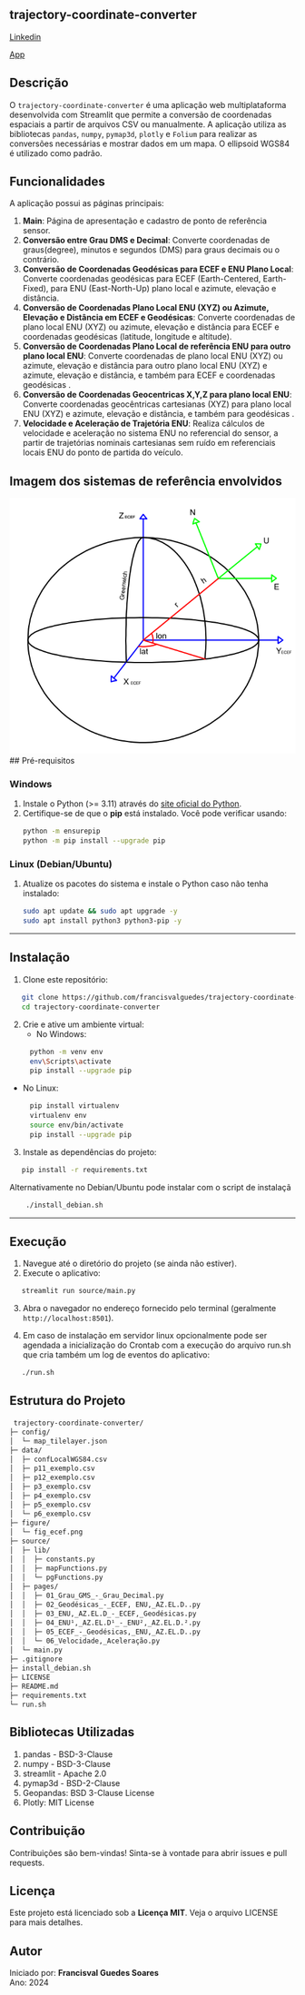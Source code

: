 ## trajectory-coordinate-converter

[Linkedin](https://www.linkedin.com/pulse/app-streamlit-para-convers%25C3%25A3o-de-coordenadas-espaciais-guedes-soares-3xxce)

[App](https://spatial-coordinate-converter.streamlit.app/)

## Descrição
O `trajectory-coordinate-converter` é uma aplicação web multiplataforma desenvolvida com Streamlit que permite a conversão de coordenadas espaciais a partir de arquivos CSV ou manualmente. A aplicação utiliza as bibliotecas `pandas`, `numpy`, `pymap3d`, `plotly`  e `Folium` para realizar as conversões necessárias e mostrar dados em um mapa. O ellipsoid WGS84 é utilizado como padrão.

## Funcionalidades
A aplicação possui as páginas principais:
1. **Main**: Página de apresentação e cadastro de ponto de referência sensor.
2. **Conversão entre Grau DMS e Decimal**: Converte coordenadas de graus(degree), minutos e segundos (DMS) para graus decimais ou o contrário.
3. **Conversão de Coordenadas Geodésicas para ECEF e ENU Plano Local**: Converte coordenadas geodésicas para ECEF (Earth-Centered, Earth-Fixed), para ENU (East-North-Up) plano local e azimute, elevação e distância.
4. **Conversão de Coordenadas Plano Local ENU (XYZ) ou Azimute, Elevação e Distância em ECEF e Geodésicas**: Converte coordenadas de plano local ENU (XYZ) ou azimute, elevação e distância para ECEF e coordenadas geodésicas (latitude, longitude e altitude).
5. **Conversão de Coordenadas Plano Local de referência ENU para outro plano local ENU**: Converte coordenadas de plano local ENU (XYZ) ou azimute, elevação e distância para outro plano local ENU (XYZ) e azimute, elevação e distância, e também para ECEF e coordenadas geodésicas .
6. **Conversão de Coordenadas Geocentricas X,Y,Z para plano local ENU**: Converte coordenadas geocêntricas cartesianas (XYZ) para plano local ENU (XYZ) e azimute, elevação e distância, e também para geodésicas .
7. **Velocidade e Aceleração de Trajetória ENU**:  Realiza cálculos de velocidade e aceleração no sistema ENU no referencial do sensor, a partir de trajetórias nominais cartesianas sem ruído em referenciais locais ENU do ponto de partida do veículo.

## Imagem dos sistemas de referência envolvidos

<img src="figure/fig_ecef.png" width="600" />
## Pré-requisitos  

### Windows  
1. Instale o Python (>= 3.11) através do [site oficial do Python](https://www.python.org/).  
2. Certifique-se de que o **pip** está instalado. Você pode verificar usando:  
   ```bash  
   python -m ensurepip  
   python -m pip install --upgrade pip  
   ```  

### Linux (Debian/Ubuntu)  
1. Atualize os pacotes do sistema e instale o Python caso não tenha instalado:  
   ```bash  
   sudo apt update && sudo apt upgrade -y  
   sudo apt install python3 python3-pip -y  
   ```  

---

## Instalação  

1. Clone este repositório:  
   
```bash  
   git clone https://github.com/francisvalguedes/trajectory-coordinate-converter.git  
   cd trajectory-coordinate-converter  
```  

2. Crie e ative um ambiente virtual:  
   - No Windows:  
     
```bash  
     python -m venv env  
     env\Scripts\activate
     pip install --upgrade pip
```  
   - No Linux:  
```bash  
     pip install virtualenv
     virtualenv env     
     source env/bin/activate 
     pip install --upgrade pip
```  


3. Instale as dependências do projeto:  

```bash  
   pip install -r requirements.txt  
```  

Alternativamente no Debian/Ubuntu pode instalar com o script de instalaçã

```bash 
    ./install_debian.sh
```

---

## Execução  

1. Navegue até o diretório do projeto (se ainda não estiver).  
2. Execute o aplicativo:  
   
```bash  
   streamlit run source/main.py  
```  
3. Abra o navegador no endereço fornecido pelo terminal (geralmente `http://localhost:8501`).  

4. Em caso de instalação em servidor linux opcionalmente pode ser agendada a inicialização do Crontab com a execução do arquivo run.sh que cria também um log de eventos do aplicativo:
```bash
   ./run.sh
```

## Estrutura do Projeto  
```
 trajectory-coordinate-converter/
├─ config/
│  └─ map_tilelayer.json
├─ data/
│  ├─ confLocalWGS84.csv
│  ├─ p11_exemplo.csv
│  ├─ p12_exemplo.csv
│  ├─ p3_exemplo.csv
│  ├─ p4_exemplo.csv
│  ├─ p5_exemplo.csv
│  └─ p6_exemplo.csv
├─ figure/
│  └─ fig_ecef.png
├─ source/
│  ├─ lib/
│  │  ├─ constants.py
│  │  ├─ mapFunctions.py
│  │  └─ pgFunctions.py
│  ├─ pages/
│  │  ├─ 01_Grau_GMS_-_Grau_Decimal.py
│  │  ├─ 02_Geodésicas_-_ECEF, ENU,_AZ.EL.D..py
│  │  ├─ 03_ENU,_AZ.EL.D_-_ECEF,_Geodésicas.py
│  │  ├─ 04_ENU¹,_AZ.EL.D¹_-_ENU²,_AZ.EL.D.².py
│  │  ├─ 05_ECEF_-_Geodésicas,_ENU,_AZ.EL.D..py
│  │  └─ 06_Velocidade,_Aceleração.py
│  └─ main.py
├─ .gitignore
├─ install_debian.sh
├─ LICENSE
├─ README.md
├─ requirements.txt
└─ run.sh
```  

## Bibliotecas Utilizadas
1. pandas - BSD-3-Clause
2. numpy - BSD-3-Clause
3. streamlit - Apache 2.0
4. pymap3d - BSD-2-Clause
5. Geopandas: BSD 3-Clause License
6. Plotly: MIT License

## Contribuição
Contribuições são bem-vindas! Sinta-se à vontade para abrir issues e pull requests.

## Licença
Este projeto está licenciado sob a **Licença MIT**. Veja o arquivo LICENSE para mais detalhes.

## Autor  
Iniciado por: **Francisval Guedes Soares**  
Ano: 2024  

